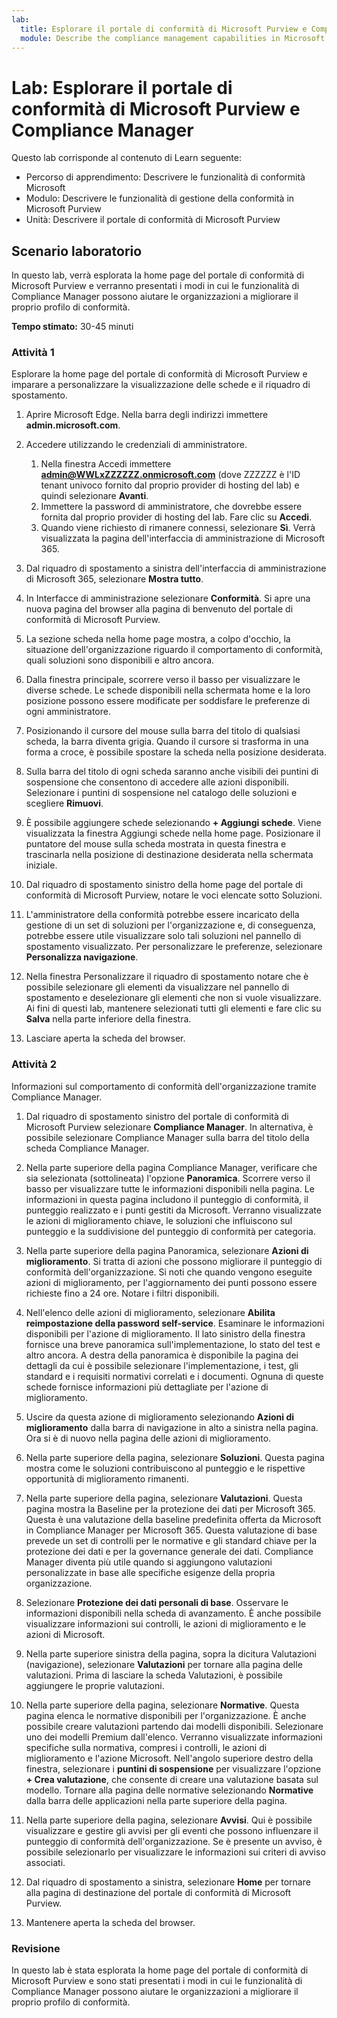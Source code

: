 ```yaml
---
lab:
  title: Esplorare il portale di conformità di Microsoft Purview e Compliance Manager
  module: Describe the compliance management capabilities in Microsoft Purview
---
```


# Lab: Esplorare il portale di conformità di Microsoft Purview e Compliance Manager

Questo lab corrisponde al contenuto di Learn seguente:

- Percorso di apprendimento: Descrivere le funzionalità di conformità Microsoft
- Modulo: Descrivere le funzionalità di gestione della conformità in Microsoft Purview
- Unità: Descrivere il portale di conformità di Microsoft Purview

## Scenario laboratorio

In questo lab, verrà esplorata la home page del portale di conformità di Microsoft Purview e verranno presentati i modi in cui le funzionalità di Compliance Manager possono aiutare le organizzazioni a migliorare il proprio profilo di conformità.

**Tempo stimato:** 30-45 minuti

### Attività 1

Esplorare la home page del portale di conformità di Microsoft Purview e imparare a personalizzare la visualizzazione delle schede e il riquadro di spostamento.

1. Aprire Microsoft Edge. Nella barra degli indirizzi immettere **admin.microsoft.com**.
1. Accedere utilizzando le credenziali di amministratore.
    1. Nella finestra Accedi immettere **admin@WWLxZZZZZZ.onmicrosoft.com** (dove ZZZZZZ è l'ID tenant univoco fornito dal proprio provider di hosting del lab) e quindi selezionare **Avanti**.
    1. Immettere la password di amministratore, che dovrebbe essere fornita dal proprio provider di hosting del lab. Fare clic su **Accedi**.
    1. Quando viene richiesto di rimanere connessi, selezionare **Sì**. Verrà visualizzata la pagina dell'interfaccia di amministrazione di Microsoft 365.

1. Dal riquadro di spostamento a sinistra dell'interfaccia di amministrazione di Microsoft 365, selezionare **Mostra tutto**.

1. In Interfacce di amministrazione selezionare **Conformità**.  Si apre una nuova pagina del browser alla pagina di benvenuto del portale di conformità di Microsoft Purview.  

1. La sezione scheda nella home page mostra, a colpo d'occhio, la situazione dell'organizzazione riguardo il comportamento di conformità, quali soluzioni sono disponibili e altro ancora.

1. Dalla finestra principale, scorrere verso il basso per visualizzare le diverse schede. Le schede disponibili nella schermata home e la loro posizione possono essere modificate per soddisfare le preferenze di ogni amministratore.  

1. Posizionando il cursore del mouse sulla barra del titolo di qualsiasi scheda, la barra diventa grigia.  Quando il cursore si trasforma in una forma a croce, è possibile spostare la scheda nella posizione desiderata.

1. Sulla barra del titolo di ogni scheda saranno anche visibili dei puntini di sospensione che consentono di accedere alle azioni disponibili.  Selezionare i puntini di sospensione nel catalogo delle soluzioni e scegliere **Rimuovi**.

1. È possibile aggiungere schede selezionando **+ Aggiungi schede**.  Viene visualizzata la finestra Aggiungi schede nella home page.  Posizionare il puntatore del mouse sulla scheda mostrata in questa finestra e trascinarla nella posizione di destinazione desiderata nella schermata iniziale.

1. Dal riquadro di spostamento sinistro della home page del portale di conformità di Microsoft Purview, notare le voci elencate sotto Soluzioni.  

1. L'amministratore della conformità potrebbe essere incaricato della gestione di un set di soluzioni per l'organizzazione e, di conseguenza, potrebbe essere utile visualizzare solo tali soluzioni nel pannello di spostamento visualizzato. Per personalizzare le preferenze, selezionare **Personalizza navigazione**.  

1. Nella finestra Personalizzare il riquadro di spostamento notare che è possibile selezionare gli elementi da visualizzare nel pannello di spostamento e deselezionare gli elementi che non si vuole visualizzare. Ai fini di questi lab, mantenere selezionati tutti gli elementi e fare clic su **Salva** nella parte inferiore della finestra.  

1. Lasciare aperta la scheda del browser.

### Attività 2

Informazioni sul comportamento di conformità dell'organizzazione tramite Compliance Manager.

1. Dal riquadro di spostamento sinistro del portale di conformità di Microsoft Purview selezionare **Compliance Manager**.  In alternativa, è possibile selezionare Compliance Manager sulla barra del titolo della scheda Compliance Manager.

1. Nella parte superiore della pagina Compliance Manager, verificare che sia selezionata (sottolineata) l'opzione **Panoramica**. Scorrere verso il basso per visualizzare tutte le informazioni disponibili nella pagina.  Le informazioni in questa pagina includono il punteggio di conformità, il punteggio realizzato e i punti gestiti da Microsoft.   Verranno visualizzate le azioni di miglioramento chiave, le soluzioni che influiscono sul punteggio e la suddivisione del punteggio di conformità per categoria.

1. Nella parte superiore della pagina Panoramica, selezionare **Azioni di miglioramento**.  Si tratta di azioni che possono migliorare il punteggio di conformità dell'organizzazione. Si noti che quando vengono eseguite azioni di miglioramento, per l'aggiornamento dei punti possono essere richieste fino a 24 ore.  Notare i filtri disponibili.

1. Nell'elenco delle azioni di miglioramento, selezionare **Abilita reimpostazione della password self-service**.  Esaminare le informazioni disponibili per l'azione di miglioramento.  Il lato sinistro della finestra fornisce una breve panoramica sull'implementazione, lo stato del test e altro ancora. A destra della panoramica è disponibile la pagina dei dettagli da cui è possibile selezionare l'implementazione, i test, gli standard e i requisiti normativi correlati e i documenti. Ognuna di queste schede fornisce informazioni più dettagliate per l'azione di miglioramento.

1. Uscire da questa azione di miglioramento selezionando **Azioni di miglioramento** dalla barra di navigazione in alto a sinistra nella pagina.  Ora si è di nuovo nella pagina delle azioni di miglioramento.

1. Nella parte superiore della pagina, selezionare **Soluzioni**. Questa pagina mostra come le soluzioni contribuiscono al punteggio e le rispettive opportunità di miglioramento rimanenti.

1. Nella parte superiore della pagina, selezionare **Valutazioni**. Questa pagina mostra la Baseline per la protezione dei dati per Microsoft 365.  Questa è una valutazione della baseline predefinita offerta da Microsoft in Compliance Manager per Microsoft 365.  Questa valutazione di base prevede un set di controlli per le normative e gli standard chiave per la protezione dei dati e per la governance generale dei dati. Compliance Manager diventa più utile quando si aggiungono valutazioni personalizzate in base alle specifiche esigenze della propria organizzazione.

1. Selezionare **Protezione dei dati personali di base**.  Osservare le informazioni disponibili nella scheda di avanzamento. È anche possibile visualizzare informazioni sui controlli, le azioni di miglioramento e le azioni di Microsoft.  

1. Nella parte superiore sinistra della pagina, sopra la dicitura Valutazioni (navigazione), selezionare **Valutazioni** per tornare alla pagina delle valutazioni.  Prima di lasciare la scheda Valutazioni, è possibile aggiungere le proprie valutazioni.

1. Nella parte superiore della pagina, selezionare **Normative**.  Questa pagina elenca le normative disponibili per l'organizzazione. È anche possibile creare valutazioni partendo dai modelli disponibili.  Selezionare uno dei modelli Premium dall'elenco.  Verranno visualizzate informazioni specifiche sulla normativa, compresi i controlli, le azioni di miglioramento e l'azione Microsoft.  Nell'angolo superiore destro della finestra, selezionare i **puntini di sospensione** per visualizzare l'opzione **+ Crea valutazione**, che consente di creare una valutazione basata sul modello.  Tornare alla pagina delle normative selezionando **Normative** dalla barra delle applicazioni nella parte superiore della pagina.

1. Nella parte superiore della pagina, selezionare **Avvisi**.   Qui è possibile visualizzare e gestire gli avvisi per gli eventi che possono influenzare il punteggio di conformità dell'organizzazione.  Se è presente un avviso, è possibile selezionarlo per visualizzare le informazioni sui criteri di avviso associati.

1. Dal riquadro di spostamento a sinistra, selezionare **Home** per tornare alla pagina di destinazione del portale di conformità di Microsoft Purview.

1. Mantenere aperta la scheda del browser.

### Revisione

In questo lab è stata esplorata la home page del portale di conformità di Microsoft Purview e sono stati presentati i modi in cui le funzionalità di Compliance Manager possono aiutare le organizzazioni a migliorare il proprio profilo di conformità.
